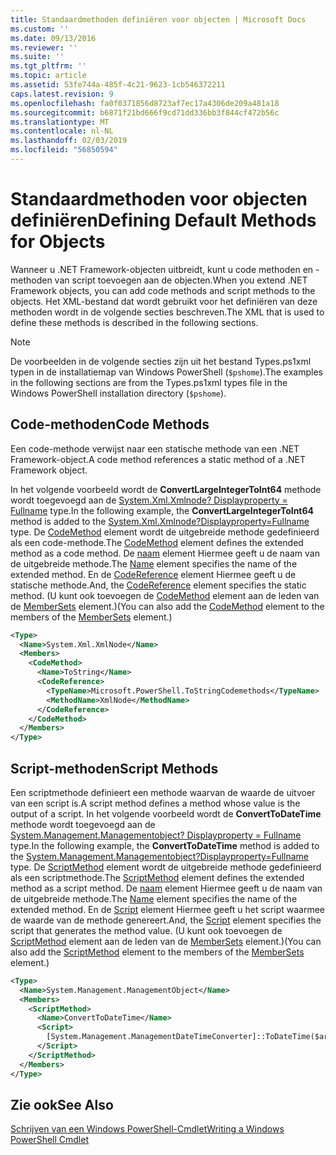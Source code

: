 ```yaml
---
title: Standaardmethoden definiëren voor objecten | Microsoft Docs
ms.custom: ''
ms.date: 09/13/2016
ms.reviewer: ''
ms.suite: ''
ms.tgt_pltfrm: ''
ms.topic: article
ms.assetid: 53fe744a-485f-4c21-9623-1cb546372211
caps.latest.revision: 9
ms.openlocfilehash: fa0f0371856d8723af7ec17a4306de209a481a18
ms.sourcegitcommit: b6871f21bd666f9cd71dd336bb3f844cf472b56c
ms.translationtype: MT
ms.contentlocale: nl-NL
ms.lasthandoff: 02/03/2019
ms.locfileid: "56850594"
---
```

# <a name="defining-default-methods-for-objects"></a><span data-ttu-id="d1252-102">Standaardmethoden voor objecten definiëren</span><span class="sxs-lookup"><span data-stu-id="d1252-102">Defining Default Methods for Objects</span></span>

<span data-ttu-id="d1252-103">Wanneer u .NET Framework-objecten uitbreidt, kunt u code methoden en -methoden van script toevoegen aan de objecten.</span><span class="sxs-lookup"><span data-stu-id="d1252-103">When you extend .NET Framework objects, you can add code methods and script methods to the objects.</span></span> <span data-ttu-id="d1252-104">Het XML-bestand dat wordt gebruikt voor het definiëren van deze methoden wordt in de volgende secties beschreven.</span><span class="sxs-lookup"><span data-stu-id="d1252-104">The XML that is used to define these methods is described in the following sections.</span></span>

> [!NOTE]
> <span data-ttu-id="d1252-105">De voorbeelden in de volgende secties zijn uit het bestand Types.ps1xml typen in de installatiemap van Windows PowerShell (`$pshome`).</span><span class="sxs-lookup"><span data-stu-id="d1252-105">The examples in the following sections are from the Types.ps1xml types file in the Windows PowerShell installation directory (`$pshome`).</span></span>

## <a name="code-methods"></a><span data-ttu-id="d1252-106">Code-methoden</span><span class="sxs-lookup"><span data-stu-id="d1252-106">Code Methods</span></span>

<span data-ttu-id="d1252-107">Een code-methode verwijst naar een statische methode van een .NET Framework-object.</span><span class="sxs-lookup"><span data-stu-id="d1252-107">A code method references a static method of a .NET Framework object.</span></span>

<span data-ttu-id="d1252-108">In het volgende voorbeeld wordt de **ConvertLargeIntegerToInt64** methode wordt toegevoegd aan de [System.Xml.Xmlnode? Displayproperty = Fullname](/dotnet/api/System.Xml.XmlNode) type.</span><span class="sxs-lookup"><span data-stu-id="d1252-108">In the following example, the **ConvertLargeIntegerToInt64** method is added to the [System.Xml.Xmlnode?Displayproperty=Fullname](/dotnet/api/System.Xml.XmlNode) type.</span></span> <span data-ttu-id="d1252-109">De [CodeMethod](http://msdn.microsoft.com/en-us/1ea9b031-bbcf-4e35-b497-bf30fa0b1b05) element wordt de uitgebreide methode gedefinieerd als een code-methode.</span><span class="sxs-lookup"><span data-stu-id="d1252-109">The [CodeMethod](http://msdn.microsoft.com/en-us/1ea9b031-bbcf-4e35-b497-bf30fa0b1b05) element defines the extended method as a code method.</span></span> <span data-ttu-id="d1252-110">De [naam](http://msdn.microsoft.com/en-us/b58e9d21-c8c9-49a5-909e-9c1cfc64f873) element Hiermee geeft u de naam van de uitgebreide methode.</span><span class="sxs-lookup"><span data-stu-id="d1252-110">The [Name](http://msdn.microsoft.com/en-us/b58e9d21-c8c9-49a5-909e-9c1cfc64f873) element specifies the name of the extended method.</span></span> <span data-ttu-id="d1252-111">En de [CodeReference](http://msdn.microsoft.com/en-us/70017b85-18d2-4f55-8357-92f309d5618b) element Hiermee geeft u de statische methode.</span><span class="sxs-lookup"><span data-stu-id="d1252-111">And, the [CodeReference](http://msdn.microsoft.com/en-us/70017b85-18d2-4f55-8357-92f309d5618b) element specifies the static method.</span></span> <span data-ttu-id="d1252-112">(U kunt ook toevoegen de [CodeMethod](http://msdn.microsoft.com/en-us/1ea9b031-bbcf-4e35-b497-bf30fa0b1b05) element aan de leden van de [MemberSets](http://msdn.microsoft.com/en-us/46a50fb5-e150-4c03-8584-e1b53e4d49e3) element.)</span><span class="sxs-lookup"><span data-stu-id="d1252-112">(You can also add the [CodeMethod](http://msdn.microsoft.com/en-us/1ea9b031-bbcf-4e35-b497-bf30fa0b1b05) element to the members of the [MemberSets](http://msdn.microsoft.com/en-us/46a50fb5-e150-4c03-8584-e1b53e4d49e3) element.)</span></span>

```xml
<Type>
  <Name>System.Xml.XmlNode</Name>
  <Members>
    <CodeMethod>
      <Name>ToString</Name>
      <CodeReference>
        <TypeName>Microsoft.PowerShell.ToStringCodemethods</TypeName>
        <MethodName>XmlNode</MethodName>
      </CodeReference>
    </CodeMethod>
  </Members>
</Type>
```

## <a name="script-methods"></a><span data-ttu-id="d1252-113">Script-methoden</span><span class="sxs-lookup"><span data-stu-id="d1252-113">Script Methods</span></span>

<span data-ttu-id="d1252-114">Een scriptmethode definieert een methode waarvan de waarde de uitvoer van een script is.</span><span class="sxs-lookup"><span data-stu-id="d1252-114">A script method defines a method whose value is the output of a script.</span></span> <span data-ttu-id="d1252-115">In het volgende voorbeeld wordt de **ConvertToDateTime** methode wordt toegevoegd aan de [System.Management.Managementobject? Displayproperty = Fullname](/dotnet/api/System.Management.ManagementObject) type.</span><span class="sxs-lookup"><span data-stu-id="d1252-115">In the following example, the **ConvertToDateTime** method is added to the [System.Management.Managementobject?Displayproperty=Fullname](/dotnet/api/System.Management.ManagementObject) type.</span></span> <span data-ttu-id="d1252-116">De [ScriptMethod](http://msdn.microsoft.com/en-us/59f8160f-bc95-42f0-92e2-b16a616bc65c) element wordt de uitgebreide methode gedefinieerd als een scriptmethode.</span><span class="sxs-lookup"><span data-stu-id="d1252-116">The [ScriptMethod](http://msdn.microsoft.com/en-us/59f8160f-bc95-42f0-92e2-b16a616bc65c) element defines the extended method as a script method.</span></span> <span data-ttu-id="d1252-117">De [naam](http://msdn.microsoft.com/en-us/b58e9d21-c8c9-49a5-909e-9c1cfc64f873) element Hiermee geeft u de naam van de uitgebreide methode.</span><span class="sxs-lookup"><span data-stu-id="d1252-117">The [Name](http://msdn.microsoft.com/en-us/b58e9d21-c8c9-49a5-909e-9c1cfc64f873) element specifies the name of the extended method.</span></span> <span data-ttu-id="d1252-118">En de [Script](http://msdn.microsoft.com/en-us/1937ad1b-bb2b-4512-9864-01fc0767d46f) element Hiermee geeft u het script waarmee de waarde van de methode genereert.</span><span class="sxs-lookup"><span data-stu-id="d1252-118">And, the [Script](http://msdn.microsoft.com/en-us/1937ad1b-bb2b-4512-9864-01fc0767d46f) element specifies the script that generates the method value.</span></span> <span data-ttu-id="d1252-119">(U kunt ook toevoegen de [ScriptMethod](http://msdn.microsoft.com/en-us/59f8160f-bc95-42f0-92e2-b16a616bc65c) element aan de leden van de [MemberSets](http://msdn.microsoft.com/en-us/46a50fb5-e150-4c03-8584-e1b53e4d49e3) element.)</span><span class="sxs-lookup"><span data-stu-id="d1252-119">(You can also add the [ScriptMethod](http://msdn.microsoft.com/en-us/59f8160f-bc95-42f0-92e2-b16a616bc65c) element to the members of the [MemberSets](http://msdn.microsoft.com/en-us/46a50fb5-e150-4c03-8584-e1b53e4d49e3) element.)</span></span>

```xml
<Type>
  <Name>System.Management.ManagementObject</Name>
  <Members>
    <ScriptMethod>
      <Name>ConvertToDateTime</Name>
      <Script>
        [System.Management.ManagementDateTimeConverter]::ToDateTime($args[0])
      </Script>
    </ScriptMethod>
  </Members>
</Type>
```

## <a name="see-also"></a><span data-ttu-id="d1252-120">Zie ook</span><span class="sxs-lookup"><span data-stu-id="d1252-120">See Also</span></span>

[<span data-ttu-id="d1252-121">Schrijven van een Windows PowerShell-Cmdlet</span><span class="sxs-lookup"><span data-stu-id="d1252-121">Writing a Windows PowerShell Cmdlet</span></span>](./writing-a-windows-powershell-cmdlet.md)